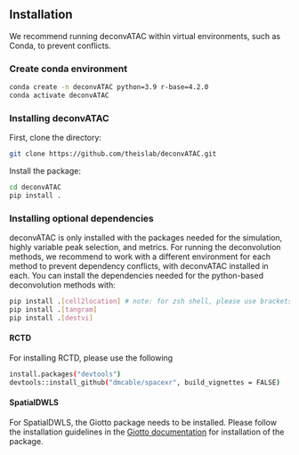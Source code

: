 
## Installation


We recommend running deconvATAC within virtual environments, such as Conda, to prevent conflicts.


### Create conda environment

```bash
conda create -n deconvATAC python=3.9 r-base=4.2.0
conda activate deconvATAC
```

### Installing deconvATAC

First, clone the directory: 
```bash
git clone https://github.com/theislab/deconvATAC.git
```

Install the package: 
```bash
cd deconvATAC
pip install .
```

### Installing optional dependencies

deconvATAC is only installed with the packages needed for the simulation, highly variable peak selection, and metrics. For running the deconvolution methods, we recommend to work with a different environment for each method to prevent dependency conflicts, with deconvATAC installed in each. 
You can install the dependencies needed for the python-based deconvolution methods with: 

```bash
pip install .[cell2location] # note: for zsh shell, please use brackets: '.[cell2location]'
pip install .[tangram]
pip install .[destvi]
```

#### RCTD

For installing RCTD, please use the following 
```bash
install.packages("devtools")
devtools::install_github("dmcable/spacexr", build_vignettes = FALSE)
```

#### SpatialDWLS

For SpatialDWLS, the Giotto package needs to be installed. Please follow the installation guidelines in the [Giotto documentation](https://drieslab.github.io/Giotto_website/articles/installation.html) for installation of the package. 


